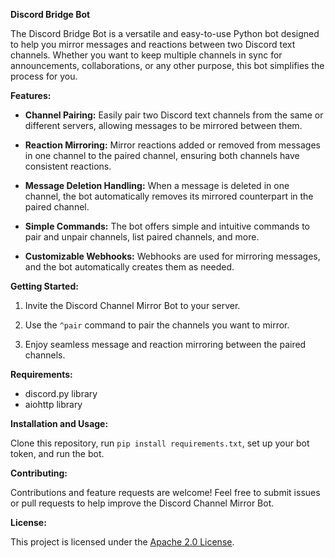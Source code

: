 **Discord Bridge Bot**

The Discord Bridge Bot is a versatile and easy-to-use Python bot designed to help you mirror messages and reactions between two Discord text channels. Whether you want to keep multiple channels in sync for announcements, collaborations, or any other purpose, this bot simplifies the process for you.

**Features:**

-   **Channel Pairing:** Easily pair two Discord text channels from the same or different servers, allowing messages to be mirrored between them.
    
-   **Reaction Mirroring:** Mirror reactions added or removed from messages in one channel to the paired channel, ensuring both channels have consistent reactions.
    
-   **Message Deletion Handling:** When a message is deleted in one channel, the bot automatically removes its mirrored counterpart in the paired channel.
    
-   **Simple Commands:** The bot offers simple and intuitive commands to pair and unpair channels, list paired channels, and more.
    
-   **Customizable Webhooks:** Webhooks are used for mirroring messages, and the bot automatically creates them as needed.
    

**Getting Started:**

1.  Invite the Discord Channel Mirror Bot to your server.
    
2.  Use the `^pair` command to pair the channels you want to mirror.
    
3.  Enjoy seamless message and reaction mirroring between the paired channels.
    

**Requirements:**

-   discord.py library
-   aiohttp library

**Installation and Usage:**

Clone this repository, run `pip install requirements.txt`, set up your bot token, and run the bot.

**Contributing:**

Contributions and feature requests are welcome! Feel free to submit issues or pull requests to help improve the Discord Channel Mirror Bot.

**License:**

This project is licensed under the [Apache 2.0 License](https://www.apache.org/licenses/LICENSE-2.0).
